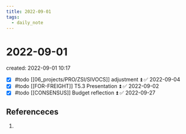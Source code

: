 ```yaml
---
title: 2022-09-01
tags:
  - daily_note
---
```


# 2022-09-01
created: 2022-09-01 10:17

- [x] #todo [[06_projects/PRO/ZSI/SIVOCS]] adjustment ⏫ ✅ 2022-09-04
- [x] #todo [[FOR-FREIGHT]] T5.3 Presentation ⏫ ✅ 2022-09-02
- [x] #todo [[CONSENSUS]] Budget reflection ⏫ ✅ 2022-09-27
## Referenceces
1. 